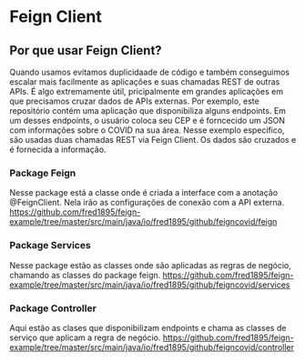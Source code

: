 # Feign Client

## Por que usar Feign Client?
Quando usamos evitamos duplicidaade de código e também conseguimos escalar mais facilmente as aplicações e suas chamadas REST de outras APIs. É algo extremamente útil, pricipalmente em grandes aplicações em que precisamos cruzar dados de APIs externas.
Por exemplo, este repositório contém uma aplicação que disponibiliza alguns endpoints. Em um desses endpoints, o usuário coloca seu CEP e é forncecido um JSON com informações sobre o COVID na sua área. Nesse exemplo específico, são usadas duas chamadas REST via Feign Client. Os dados são cruzados e é fornecida a informação.

### Package Feign
Nesse package está a classe onde é criada a interface com a anotação @FeignClient. Nela irão as configurações de conexão com a API externa.
https://github.com/fred1895/feign-example/tree/master/src/main/java/io/fred1895/github/feigncovid/feign

### Package Services
Nesse package estão as classes onde são aplicadas as regras de negócio, chamando as classes do package feign. 
https://github.com/fred1895/feign-example/tree/master/src/main/java/io/fred1895/github/feigncovid/services

### Package Controller
Aqui estão as clases que disponibilizam endpoints e chama as classes de serviço que aplicam a regra de negócio.
https://github.com/fred1895/feign-example/tree/master/src/main/java/io/fred1895/github/feigncovid/controller
